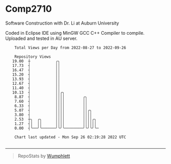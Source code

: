 # Comp2710
Software Construction with Dr. Li at Auburn University

Coded in Eclipse IDE using MinGW GCC C++ Compiler to compile.
Uploaded and tested in AU server.

```
    Total Views per Day from 2022-08-27 to 2022-09-26

    Repository Views
   19.00  ┼           ╭╮
   17.73  ┤           ││
   16.47  ┤           ││
   15.20  ┤           ││
   13.93  ┤           ││
   12.67  ┤           ││
   11.40  ┤           ││
   10.13  ┤           ││╭╮
    8.87  ┤           ││││        ╭╮
    7.60  ┤           ││││        ││
    6.33  ┤           ││││        ││
    5.07  ┤           ││││        ││╭╮
    3.80  ┤           ││││        ││││
    2.53  ┼╮  ╭╮      ││││        ││││╭╮
    1.27  ┤│  ││      ││││        ││││││
    0.00  ┤╰──╯╰──────╯╰╯╰────────╯╰╯╰╯╰─

    Chart last updated - Mon Sep 26 02:19:28 2022 UTC
    
```

---

> RepoStats by [Wumphlett](https://github.com/Wumphlett)
